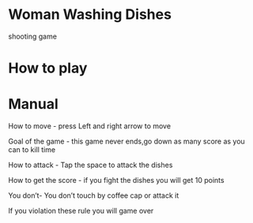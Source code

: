 # Woman Washing Dishes
shooting game

# How to play

# Manual
How to move - press Left and right arrow to move 

Goal of the game - this game never ends,go down as many score as you can to kill time 

How to attack - Tap the space to attack the dishes 

How to get the score - if you fight the dishes you will get 10 points

You don’t- You don’t touch by coffee cap or attack it

If you violation these rule you will game over
